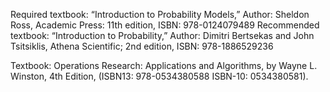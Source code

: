 Required textbook: “Introduction to Probability Models,” Author: Sheldon Ross, Academic Press: 11th edition, ISBN: 978-0124079489 Recommended textbook: “Introduction to Probability,” Author: Dimitri Bertsekas and John Tsitsiklis, Athena Scientific; 2nd edition, ISBN: 978-1886529236

Textbook: Operations Research: Applications and Algorithms, by Wayne L. Winston, 4th Edition, (ISBN13: 978-0534380588 ISBN-10: 0534380581).